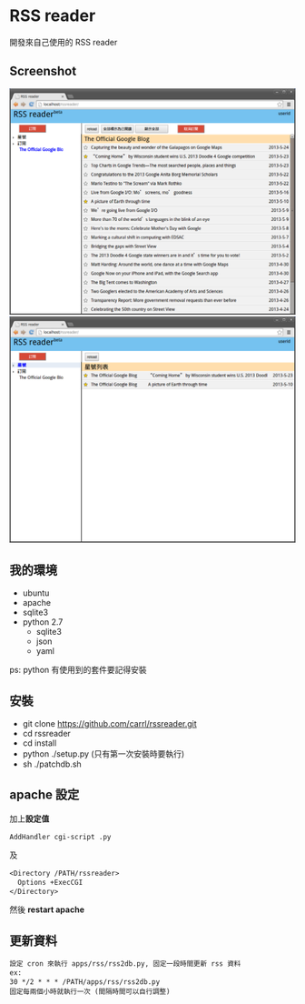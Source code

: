 RSS reader
==========

開發來自己使用的 RSS reader

Screenshot
----------
![圖片2](https://github.com/carrl/rssreader/raw/master/screenshot/screenshot2.png)
![圖片3](https://github.com/carrl/rssreader/raw/master/screenshot/screenshot3.png)

我的環境
--------

* ubuntu
* apache
* sqlite3
* python 2.7
  * sqlite3
  * json
  * yaml

ps: python 有使用到的套件要記得安裝
	
安裝
----
* git clone https://github.com/carrl/rssreader.git
* cd rssreader
* cd install
* python ./setup.py (只有第一次安裝時要執行)
* sh ./patchdb.sh

apache 設定
-----------
加上**設定值**

	AddHandler cgi-script .py

及

	<Directory /PATH/rssreader>
	  Options +ExecCGI
	</Directory>

然後 **restart apache**

更新資料
--------
	設定 cron 來執行 apps/rss/rss2db.py, 固定一段時間更新 rss 資料
	ex:
	30 */2 * * * /PATH/apps/rss/rss2db.py
	固定每兩個小時就執行一次 (間隔時間可以自行調整)
